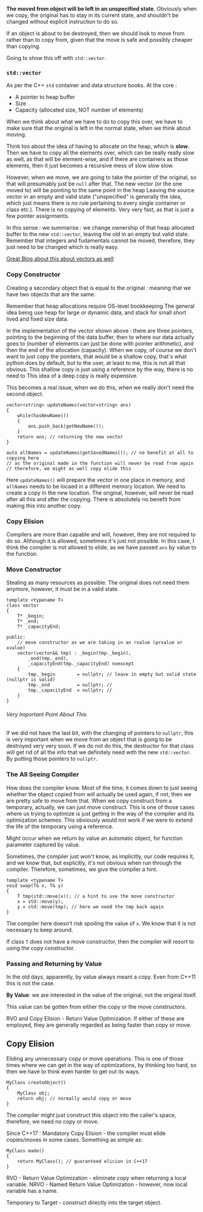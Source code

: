 **The moved from object will be left in an unspecified state**. Obviously when we copy, the original has to stay in its current state, and shouldn't be changed without explicit instruction to do so. 

If an object is about to be destroyed, then we should look to move from rather than to copy from, given that the move is safe and possibly cheaper than copying. 

Going to show this off with `std::vector`. 

### `std::vector`
As per the C++ `std` container and data structure books. 
At the core : 
- A pointer to heap buffer
- Size 
- Capacity (allocated size, NOT number of elements)

When we think about what we have to do to copy this over, we have to make sure that the original is left in the normal state, when we think about moving. 

Think too about the idea of having to allocate on the heap, which is **slow**. 
Then we have to copy all the elements over, which can be really really slow as well, as that will be element-wise, and if there are containers as those elements, then it just becomes a recursive mess of slow slow slow. 


However, when we move, we are going to take the pointer of the original, so that will presumably just be `null` after that. The new vector (or the one moved to) will be pointing to the same point in the heap
Leaving the source vector in an empty and valid state ("unspecified" is generally the idea, which just means there is no rule pertaining to every single container or class etc.). 
There is no copying of elements. 
Very very fast, as that is just a few pointer assignments. 

In this sense : we summarise : we change ownership of that heap allocated buffer to the new `std::vector`, leaving the old in an empty but valid state. 
Remember that integers and fudamentals cannot be moved, therefore, they just need to be changed which is really easy. 

[Great Blog about this about vectors as well](https://akrzemi1.wordpress.com/2011/08/11/move-constructor/)


### Copy Constructor
Creating a secondary object that is equal to the original : meaning that we have two objects that are the same. 

Remember that heap allocations require OS-level bookkeeping
The general idea being use heap for large or dynamic data, and stack for small short lived and fixed size data. 

In the implementation of the vector shown above : there are three pointers, pointing to the beginning of the data buffer, then to where our data actually goes to (number of elements can just be done with pointer arithmetic), and then the end of the allocation (capacity). 
When we copy, of course we don't want to just copy the pointers, that would be a shallow copy, that's what python does by default, but to the user, at least to me, this is not all that obvious. 
This shallow copy is just using a reference by the way, there is no need to 
This idea of a deep copy is really expensive. 

This becomes a real issue, when we do this, when we really don't need the second object. 

```
vector<string> updateNames(vector<string> ans)
{ 
	while(hasNewName())
	{ 
		ans.push_back(getNewName()); 
	}
	return ans; // returning the new vector
}

auto allNames = updateNames(getSavedNames()); // no benefit at all to copying here
// as the original made in the function will never be read from again
// therefore, we might as well copy elide this
```

Here `updateNames()` will prepare the vector in one place in memory, and `allNames` needs to be locaed in a different memory location. 
We need to create a copy in the new location. 
The original, however, will never be read after all this and after the copying. There is absolutely no benefit from making this into another copy. 
### Copy Elision
Compilers are more than capable and will, however, they are not required to do so. 
Although it is allowed, sometimes it's just not possible. 
In this case, I think the compiler is not allowed to elide, as we have passed `ans` by value to the function. 

### Move Constructor
Stealing as many resources as possible. 
The original does not need them anymore, however, it must be in a valid state. 

```
template <typename T> 
class vector 
{ 
	T* _begin;
	T* _end;
	T* _capacityEnd;
	
public:
	// move constructor as we are taking in an rvalue (prvalue or xvalue)
	vector(vector&& tmp) : _begin(tmp._begin), 
		_end(tmp._end), 
		_capacityEnd(tmp._capacityEnd) noexcept
	{ 
		tmp._begin        = nullptr; // leave in empty but valid state (nullptr is valid)
		tmp._end          = nullptr; // 
		tmp._capacityEnd  = nullptr; // 
	}
}
```

###### Very Important Point About This
If we did not have the last bit, with the changing of pointers to `nullptr`, this is very important when we move from an object that is going to be destroyed very very soon. 
If we do not do this, the destructor for that class will get rid of all the info that we definitely need with the new `std::vector`. By putting those pointers to `nullptr`. 

### The All Seeing Compiler
How does the compiler know. 
Most of the time, it comes down to just seeing whether the object copied from will actually be used again, if not, then we are pretty safe to move from that. 
When we copy construct from a temporary, actually, we can just move construct. This is one of those cases where us trying to optimize is just getting in the way of the compiler and its optimization schemes. 
This obviously would not work if we were to extend the life of the temporary using a reference.  

Might occur when we return by value an automatic object, for function parameter captured by value. 

Sometimes, the compiler just won't know, as implicitly, our code requires it, and we know that, but explicitly, it's not obvious when run through the compiler. 
Therefore, sometimes, we give the compiler a hint. 
```
template <typename T> 
void swap(T& x, T& y)
{ 
	T tmp(std::move(x)); // a hint to use the move constructor
	x = std::move(y);
	y = std::move(tmp); // here we need the tmp back again
}
```

The compiler here doesn't risk spoiling the value of `x`. 
We know that it is not necessary to keep around. 

If class `T` does not have a move constructor, then the compiler will resort to using the copy constructor. 

### Passing and Returning by Value
In the old days, apparently, by value always meant a copy. 
Even from C++11 this is not the case. 

**By Value**: we are interested in the value of the original, not the original itself. 

This value can be gotten from either the copy or the move constructors. 

RVO and Copy Elision - Return Value Optimization. 
If either of these are employed, they are generally regarded as being faster than copy or move. 

## Copy Elision
Eliding any unnecessary copy or move operations. 
This is one of those times where we can get in the way of optimizations, by thinking too hard, so then we have to think even harder to get out its ways. 

```
MyClass createObject() 
{ 
	MyClass obj; 
	return obj; // normally would copy or move
}
```
The compiler might just construct this object into the caller's space, therefore, we need no copy or move.

Since C++17 : Mandatory Copy Elision - the compiler must elide copies/moves in some cases. 
Something as simple as: 
```
MyClass made() 
{ 
	return MyClass(); // guaranteed elicion in C++17
}
```

RVO - Return Value Optimization - eliminate copy when returning a local variable. 
NRVO - Named Return Value Optimization - however, now local variable has a name. 

Temporary to Target - construct directly into the target object. 
